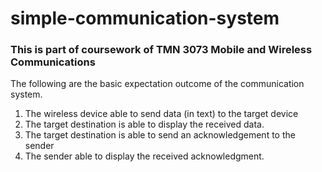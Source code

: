 # simple-communication-system

### This is part of coursework of TMN 3073 Mobile and Wireless Communications

The following are the basic expectation outcome of the communication system.
1. The wireless device able to send data (in text) to the target device
2. The target destination is able to display the received data.
3. The target destination is able to send an acknowledgement to the sender
4. The sender able to display the received acknowledgment.

